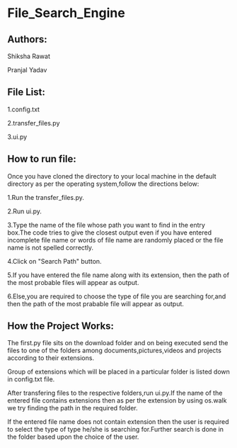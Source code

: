 File_Search_Engine
====

Authors:
---------------
Shiksha Rawat

Pranjal Yadav

File List:
----------

1.config.txt

2.transfer_files.py

3.ui.py


How to run file:
-----------------

Once you have cloned the directory to your local machine in the default directory as per the operating system,follow the directions below:

1.Run the transfer_files.py.

2.Run ui.py.

3.Type the name of the file whose path you want to find in the entry box.The code tries to give the closest output even if you have entered incomplete file name or words of file name are randomly placed or the file name is not spelled correctly.

4.Click on "Search Path" button.

5.If you have entered the file name along with its extension, then the path of the most probable files will appear as output.

6.Else,you are required to choose the type of file you are searching for,and then the path of the most prabable file will appear as output.

How the Project Works:
---
The first.py file sits on the download folder and on being executed send the files to one of the folders among documents,pictures,videos and projects according to their extensions.

Group of extensions which will be placed in a particular folder is listed down in config.txt file.

After transfering files to the respective folders,run ui.py.If the name of the entered file contains extensions then as per the extension by using os.walk we try finding the path in the required folder.

If the entered file name does not contain extension then the user is required to select the type of type he/she is searching for.Further search is done in the folder based upon the choice of the user. 

